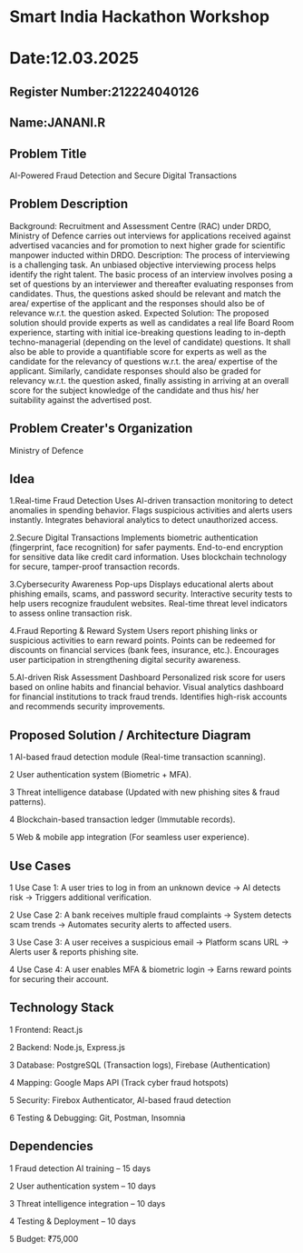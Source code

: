 # Smart India Hackathon Workshop
# Date:12.03.2025
## Register Number:212224040126
## Name:JANANI.R
## Problem Title
AI-Powered Fraud Detection and Secure Digital Transactions
## Problem Description
Background: Recruitment and Assessment Centre (RAC) under DRDO, Ministry of Defence carries out interviews for applications received against advertised vacancies and for promotion to next higher grade for scientific manpower inducted within DRDO. Description: The process of interviewing is a challenging task. An unbiased objective interviewing process helps identify the right talent. The basic process of an interview involves posing a set of questions by an interviewer and thereafter evaluating responses from candidates. Thus, the questions asked should be relevant and match the area/ expertise of the applicant and the responses should also be of relevance w.r.t. the question asked. Expected Solution: The proposed solution should provide experts as well as candidates a real life Board Room experience, starting with initial ice-breaking questions leading to in-depth techno-managerial (depending on the level of candidate) questions. It shall also be able to provide a quantifiable score for experts as well as the candidate for the relevancy of questions w.r.t. the area/ expertise of the applicant. Similarly, candidate responses should also be graded for relevancy w.r.t. the question asked, finally assisting in arriving at an overall score for the subject knowledge of the candidate and thus his/ her suitability against the advertised post.

## Problem Creater's Organization
Ministry of Defence

## Idea
1️.Real-time Fraud Detection
 Uses AI-driven transaction monitoring to detect anomalies in spending behavior.
 Flags suspicious activities and alerts users instantly.
 Integrates behavioral analytics to detect unauthorized access.

2️.Secure Digital Transactions
 Implements biometric authentication (fingerprint, face recognition) for safer payments.
 End-to-end encryption for sensitive data like credit card information.
 Uses blockchain technology for secure, tamper-proof transaction records.

3️.Cybersecurity Awareness Pop-ups
 Displays educational alerts about phishing emails, scams, and password security.
 Interactive security tests to help users recognize fraudulent websites.
 Real-time threat level indicators to assess online transaction risk.

4️.Fraud Reporting & Reward System
 Users report phishing links or suspicious activities to earn reward points.
 Points can be redeemed for discounts on financial services (bank fees, insurance, etc.).
 Encourages user participation in strengthening digital security awareness.

5️.AI-driven Risk Assessment Dashboard
 Personalized risk score for users based on online habits and financial behavior.
 Visual analytics dashboard for financial institutions to track fraud trends.
 Identifies high-risk accounts and recommends security improvements.



## Proposed Solution / Architecture Diagram
1 AI-based fraud detection module (Real-time transaction scanning).

2 User authentication system (Biometric + MFA).

3 Threat intelligence database (Updated with new phishing sites & fraud patterns).

4 Blockchain-based transaction ledger (Immutable records).

5 Web & mobile app integration (For seamless user experience).



## Use Cases
1 Use Case 1: A user tries to log in from an unknown device → AI detects risk → Triggers additional verification.

2 Use Case 2: A bank receives multiple fraud complaints → System detects scam trends → Automates security alerts to affected users.

3 Use Case 3: A user receives a suspicious email → Platform scans URL → Alerts user & reports phishing site.

4 Use Case 4: A user enables MFA & biometric login → Earns reward points for securing their account.



## Technology Stack
1 Frontend: React.js

2 Backend: Node.js, Express.js

3 Database: PostgreSQL (Transaction logs), Firebase (Authentication)

4 Mapping: Google Maps API (Track cyber fraud hotspots)

5 Security: Firebox Authenticator, AI-based fraud detection

6 Testing & Debugging: Git, Postman, Insomnia



## Dependencies
1 Fraud detection AI training – 15 days

2 User authentication system – 10 days

3 Threat intelligence integration – 10 days

4 Testing & Deployment – 10 days

5 Budget: ₹75,000

